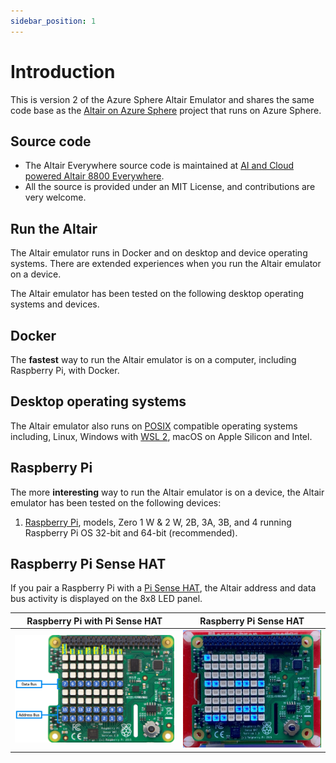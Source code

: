 ```yaml
---
sidebar_position: 1
---
```


# Introduction

This is version 2 of the Azure Sphere Altair Emulator and shares the same code base as the [Altair on Azure Sphere](https://github.com/AzureSphereCloudEnabledAltair8800/AltairOnAzureSphere) project that runs on Azure Sphere.

## Source code

- The Altair Everywhere source code is maintained at [AI and Cloud powered Altair 8800 Everywhere](https://github.com/gloveboxes/Altair_8800_Everywhere).
- All the source is provided under an MIT License, and contributions are very welcome.

## Run the Altair

The Altair emulator runs in Docker and on desktop and device operating systems. There are extended experiences when you run the Altair emulator on a device.

The Altair emulator has been tested on the following desktop operating systems and devices.

## Docker

The **fastest** way to run the Altair emulator is on a computer, including Raspberry Pi, with Docker.

## Desktop operating systems

The Altair emulator also runs on [POSIX](https://en.wikipedia.org/wiki/POSIX) compatible operating systems including, Linux, Windows with [WSL 2](https://docs.microsoft.com/en-us/windows/wsl/install), macOS on Apple Silicon and Intel.

## Raspberry Pi

The more **interesting** way to run the Altair emulator is on a device, the Altair emulator has been tested on the following devices:

1. [Raspberry Pi](https://www.raspberrypi.org/), models, Zero 1 W & 2 W, 2B, 3A, 3B, and 4 running Raspberry Pi OS 32-bit and 64-bit (recommended).

## Raspberry Pi Sense HAT

If you pair a Raspberry Pi with a [Pi Sense HAT](https://www.raspberrypi.com/products/sense-hat/), the Altair address and data bus activity is displayed on the 8x8 LED panel.

| Raspberry Pi with Pi Sense HAT  | Raspberry Pi Sense HAT |
|--|--|
| ![The image shows the address and data bus LEDs](img/raspberry_pi_sense_hat_map.png) | ![The gif shows the address and data bus LEDs in action](img/raspberry_pi_sense_hat.gif) |
